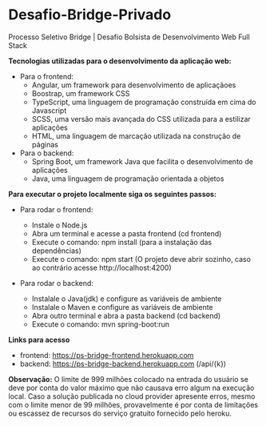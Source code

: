 # Desafio-Bridge-Privado
Processo Seletivo Bridge | Desafio Bolsista de Desenvolvimento Web Full Stack

**Tecnologias utilizadas para o desenvolvimento da aplicação web:**
- Para o frontend:
  * Angular, um framework para desenvolvimento de aplicaçãoes
  * Boostrap, um framework CSS
  * TypeScript, uma linguagem de programação construída em cima do Javascript
  * SCSS, uma versão mais avançada do CSS utilizada para a estilizar aplicações
  * HTML, uma linguagem de marcação utilizada na construção de páginas
- Para o backend:
  * Spring Boot, um framework Java que facilita o desenvolvimento de aplicações
  * Java, uma linguagem de programação orientada a objetos

**Para executar o projeto localmente siga os seguintes passos:**
- Para rodar o frontend:
  * Instale o Node.js
  * Abra um terminal e acesse a pasta frontend (cd frontend)
  * Execute o comando: npm install (para a instalação das dependências)
  * Execute o comando: npm start (O projeto deve abrir sozinho, caso ao contrário acesse http://localhost:4200)
  
- Para rodar o backend:
  * Instalale o Java(jdk) e configure as variáveis de ambiente
  * Instalale o Maven e configure as variáveis de ambiente
  * Abra outro terminal e abra a pasta backend (cd backend)
  * Execute o comando: mvn spring-boot:run

**Links para acesso**
- frontend: https://ps-bridge-frontend.herokuapp.com
- backend: https://ps-bridge-backend.herokuapp.com (/api/{k})

**Observação:**
O limite de 999 milhões colocado na entrada do usuário se deve por conta do valor máximo que não causava erro algum na execução local. Caso a solução publicada no cloud provider apresente erros, mesmo com o limite menor de 99 milhões, provavelmente é por conta de limitações ou escassez de recursos do serviço gratuito fornecido pelo heroku.